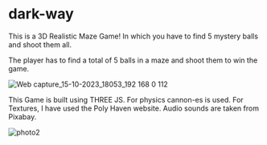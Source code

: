 # dark-way
This is a 3D Realistic Maze Game! In which you have to find 5 mystery balls and shoot them all.

The player has to find a total of 5 balls in a maze and shoot them to win the game.

![Web capture_15-10-2023_18053_192 168 0 112](https://github.com/regologerWeb/dark-way/assets/145193653/111a0332-00f5-492d-a57d-79ee59ed09f4)

This Game is built using THREE JS.
For physics cannon-es is used. 
For Textures, I have used the Poly Haven website.
Audio sounds are taken from Pixabay.

![photo2](https://github.com/regologerWeb/dark-way/assets/145193653/55f4e17f-0253-4fa8-99cc-925dbb1d7a47)

